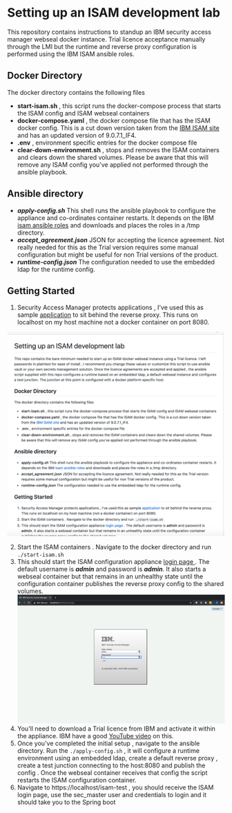 # Setting up an ISAM development lab
This repository contains instructions to standup an IBM security access manager webseal docker instance.
Trial licence acceptance manually through the LMI but the runtime and reverse proxy configuration is performed using 
the IBM ISAM ansible roles.


## Docker Directory
The docker directory contains the following files
 - **start-isam.sh** , this script runs the docker-compose process that starts the ISAM config and ISAM webseal containers
 - **docker-compose.yaml** , the docker compose file that has the ISAM docker config. This is a cut down version taken from the [IBM ISAM site](https://www.ibm.com/support/knowledgecenter/en/SSPREK_9.0.6/com.ibm.isam.doc/admin/concept/con_docker_compose.html) and has an updated version of 9.0.7.1_IF4. 
 - **.env** , environment specific entries for the docker compose file
 - **clear-down-environment.sh** , stops and removes the ISAM containers and clears down the shared volumes. Please be aware that 
   this will remove any ISAM config you've applied not performed through the ansible playbook.


## Ansible directory
- ***apply-config.sh*** This shell runs the ansible playbook to configure the appliance and co-ordinates container restarts. It depends on the IBM [isam ansible roles](https://github.com/IBM-Security/isam-ansible-roles) and downloads and places the roles in a /tmp directory. 
- ***accept_agreement.json*** JSON for accepting the licence agreement. Not really needed for this as the Trial version requires some
manual configuration but might be useful for non Trial versions of the product.
- ***runtime-config.json*** The configuration needed to use the embedded ldap for the runtime config.

## Getting Started
1. Security Access Manager protects applications , I've used this as sample [application](https://github.com/spring-guides/gs-spring-boot/tree/master/complete) to sit behind the reverse proxy. This runs on localhost on my host machine not a docker container on port 8080.

[![Part 1](/images/thumbnail.png)](https://youtu.be/chhJCSivNnM)

2. Start the ISAM containers . Navigate to the docker directory and run `./start-isam.sh`
3. This should start the ISAM configuration appliance [login page ](https://localhost:9443/core/login). The default username is ***admin*** and password is ***admin***. It also starts a webseal container but that remains in an unhealthy state until the configuration container publishes the reverse proxy config to the shared volumes. 
![ISAM Login Page](/images/isam-login.png )
4. You'll need to download a Trial licence from IBM and activate it within the appliance.
   IBM have a good [YouTube video](https://youtu.be/2gmlr8sjkkE) on this.
5. Once you've completed the initial setup , navigate to the ansible directory. Run the `./apply-config.sh` , it will configure a runtime    environment using an embedded ldap, create a default reverse proxy , create a test junction connecting to the host:8080 and publish the config . Once the webseal container receives that config the script restarts the ISAM configuration container.
6. Navigate to https://localhost/isam-test , you should receive the ISAM login page,  use the sec_master user and credentials to login and it should take you to the Spring boot 

 

